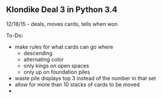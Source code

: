 ## Klondike Deal 3 in Python 3.4 ##

12/18/15 - deals, moves cards, tells when won

To-Do:
 - make rules for what cards can go where
	- descending
	- alternating color
	- only kings on open spaces
	- only up on foundation piles
 - waste pile displays top 3 instead of the number in that set
 - allow for more than 10 stacks of cards to be moved
 - 